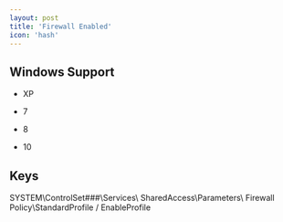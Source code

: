 ```yaml
---
layout: post
title: 'Firewall Enabled'
icon: 'hash'
---
```


## Windows Support

- XP

- 7

- 8

- 10



## Keys

SYSTEM\ControlSet###\Services\ SharedAccess\Parameters\ Firewall Policy\StandardProfile / EnableProfile

